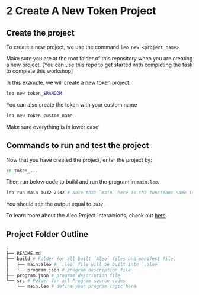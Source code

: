 # 2 Create A New Token Project

## Create the project
To create a new project, we use the command `leo new <project_name>`

Make sure you are at the root folder of this repository when you are creating a new project. [You can use this repo to get started with completing the task to complete this workshop]

In this example, we will create a new token project:
```bash
leo new token_$RANDOM
```
You can also create the token with your custom name
```bash
leo new token_custom_name
```
Make sure everything is in lower case!

## Commands to run and test the project

Now that you have created the project, enter the project by:
```bash
cd token_...
```

Then run below code to build and run the program in `main.leo`.
```bash
leo run main 1u32 2u32 # Note that `main` here is the functions name in the program, not the file name.
```

You should see the output equal to `3u32`.

To learn more about the Aleo Project Interactions, check out [here](https://developer.aleo.org/leo/hello).

## Project Folder Outline

```bash
.
├── README.md
├── build # Folder for all built `Aleo` files and manifest file.
│   ├── main.aleo # `.leo` file will be built into `.aleo`
│   └── program.json # program description file
├── program.json # program description file
└── src # Folder for all Program source codes
    └── main.leo # define your program logic here
```
